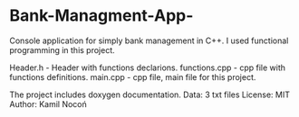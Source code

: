 # Bank-Managment-App-
Console application for simply bank management in C++. 
I used functional programming in this project.

Header.h - Header with functions declarions.
functions.cpp - cpp file with functions definitions.
main.cpp - cpp file, main file for this project.

The project includes doxygen documentation.
Data: 3 txt files
License: MIT
Author: Kamil Nocoń 
